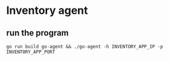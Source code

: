 # Inventory agent

## run the program
```shell
go run build go-agent && ./go-agent -h INVENTORY_APP_IP -p INVENTORY_APP_PORT
```